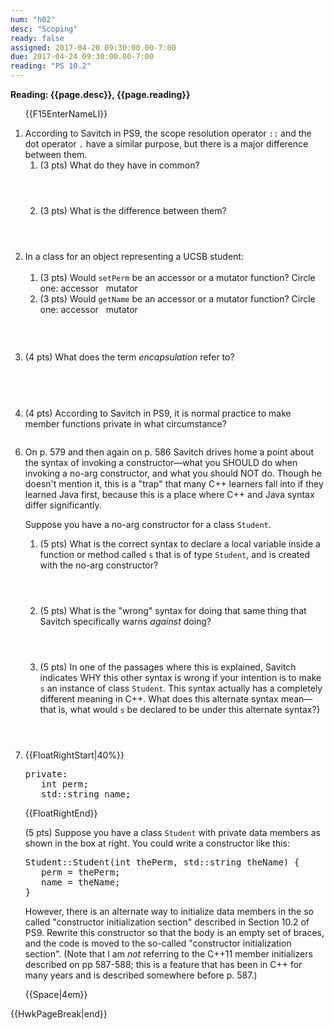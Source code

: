 ```yaml
---
num: "h02"
desc: "Scoping"
ready: false
assigned: 2017-04-20 09:30:00.00-7:00
due: 2017-04-24 09:30:00.00-7:00
reading: "PS 10.2"
---
```

 
 <div style='display:none'>
https://ucsb-cs32-s17.github.io/hwk/h02/
</div>

<b>Reading: {{page.desc}},  {{page.reading}}</b>
 
<ol start="1">

{{F15EnterNameLI}}

<li>According to Savitch in PS9, the scope resolution operator <code>::</code> and the dot operator <code>.</code> have a similar purpose, but there is a major difference between them.
<ol>
<li style='margin-bottom:4em'>(3 pts) What do they have in common?</li>
<li style='margin-bottom:4em'>(3 pts) What is the difference between them?</li>
</ol>
</li>

<li>In a class for an object representing a UCSB student: 
<ol>
  <li> (3 pts) Would <code>setPerm</code> be an accessor or a mutator function? Circle one: accessor   mutator
</li>
  <li> (3 pts) Would <code>getName</code> be an accessor or a mutator function? Circle one: accessor   mutator
</li>
</ol>
</li>

<div style="margin-bottom:3em;">&nbsp;</div>

<li style='margin-bottom:2em'>(4 pts) What does the term <em>encapsulation</em> refer to?</li>

<div style="margin-bottom:2em;">&nbsp;</div>

<li style='margin-bottom:2em'>(4 pts) According to Savitch in PS9, it is normal practice to make member functions private in what circumstance?</li>

</ol>

<div class="pagebreak"></div>

<ol start="6">

<li><p>On p. 579 and then again on p. 586 Savitch drives home a point about the syntax of invoking a constructor&mdash;what you SHOULD do when invoking a no-arg constructor, and what you should NOT do.     Though he doesn't mention it, this is a "trap" that many C++ learners fall into if they learned Java first, because this is a place where C++ and Java syntax differ significantly.</p>

Suppose you have a no-arg constructor for a class <code>Student</code>.   
<ol>
<li style='margin-bottom:4em'>(5 pts) What is the correct syntax to declare a local variable inside a function or method called <code>s</code> that is of type <code>Student</code>, and is created with the no-arg constructor?</li>

<li style='margin-bottom:4em'>(5 pts) What is the "wrong" syntax for doing that same thing that Savitch specifically warns <em>against</em> doing? </li>

<li style='margin-bottom:4em'>(5 pts) In one of the passages where this is explained, Savitch indicates WHY this other syntax is wrong if your intention is to make <code>s</code> an instance of class <code>Student</code>.  This syntax actually has a completely different meaning in C++.   What does this alternate syntax mean&mdash;that is, what would <code>s</code> be declared to be under this alternate syntax?}</li>
</ol>
</li>

<li>
{{FloatRightStart|40%}}
<pre>
private:
   int perm;
   std::string name;
</pre>
{{FloatRightEnd}}
<p>(5 pts) Suppose you have a class <code>Student</code> with private data members as shown in the box at right.  You could write a constructor like this:</p>
<pre>
Student::Student(int thePerm, std::string theName) {
   perm = thePerm;
   name = theName;
}
</pre>


However, there is an alternate way to initialize data members in the so called "constructor initialization section" described in Section 10.2 of PS9.   Rewrite this constructor so that the body is an empty set of braces, and the code is moved to the so-called "constructor initialization section".  (Note that I am <em>not</em> referring to the C++11 member initializers described on pp 587-588; this is a feature that has been in C++ for many years and is described somewhere before p. 587.)

{{Space|4em}}

</li>


</ol>
{{HwkPageBreak|end}}

